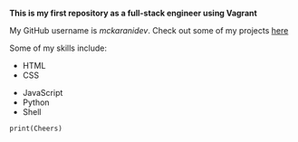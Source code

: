
**This is my first repository as a full-stack engineer using Vagrant** 

My GitHub username is *mckaranidev*. Check out some of my projects [here](https://github.com/mckaranidev?tab=repositories "My GitHub Repositories")

Some of my skills include:
* HTML
* CSS
- JavaScript
- Python
- Shell

`print(Cheers)`
